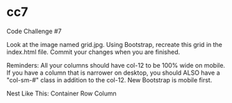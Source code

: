 # cc7
Code Challenge #7

Look at the image named grid.jpg. Using Bootstrap, recreate this grid in the index.html file. Commit your changes when you are finished. 

Reminders: 
All your columns should have col-12 to be 100% wide on mobile.
If you have a column that is narrower on desktop, you should ALSO have a "col-sm-#" class in addition to the col-12. New Bootstrap is mobile first.

Nest Like This:
Container
  Row
    Column
